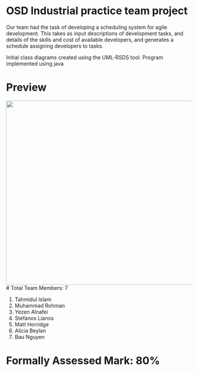 # OSD Industrial practice team project #
Our team had the task of developing a scheduling system for agile development. This takes as input descriptions of development tasks, and details of the skills and cost of available developers, and generates a schedule assigning developers to tasks.

Initial class diagrams created using the UML-RSDS tool. Program implemented using java 
# Preview
<img src="https://i.gyazo.com/c2eb32ffa9058b5ba47bda29f08aeb2d.jpg" height="500px" width="700px">
# Total Team Members: 7

 1. Tahmidul Islam 
 2. Muhammad Rohman 
 3. Yezen Alnafei 
 4. Stefanos Lianos 
 5. Matt Horridge 
 6. Alicia Beylan 
 7. Bau Nguyen

# Formally Assessed Mark: 80%